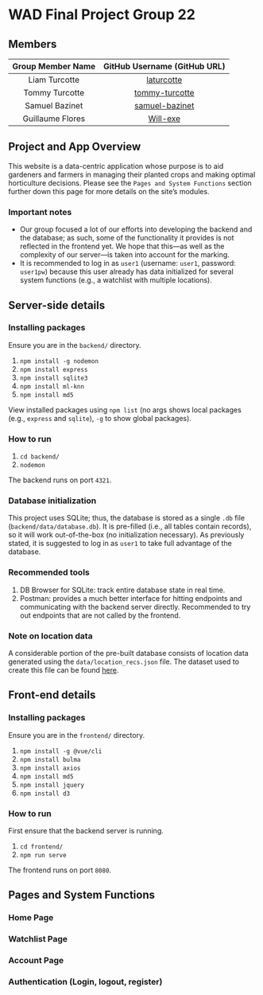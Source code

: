 # WAD Final Project Group 22

## Members
| Group Member Name | GitHub Username (GitHub URL)|
| :------------------------:|:--------------------------------------:|
| Liam Turcotte | [laturcotte](https://github.com/laturcotte) |
| Tommy Turcotte | [tommy-turcotte](https://github.com/tommy-turcotte) |
| Samuel Bazinet | [samuel-bazinet](https://github.com/samuel-bazinet) |
| Guillaume Flores | [Will-exe](https://github.com/Will-exe) |

## Project and App Overview
This website is a data-centric application whose purpose is to aid gardeners and farmers in managing their planted crops and making optimal horticulture decisions. Please see the `Pages and System Functions` section further down this page for more details on the site’s modules. 

### Important notes 
- Our group focused a lot of our efforts into developing the backend and the database; as such, some of the functionality it provides is not reflected in the frontend yet. We hope that this—as well as the complexity of our server—is taken into account for the marking.   
- It is recommended to log in as `user1` (username: `user1`, password: `user1pw`) because this user already has data initialized for several system functions (e.g., a watchlist with multiple locations). 

## Server-side details 
### Installing packages
Ensure you are in the `backend/` directory. 

1. `npm install -g nodemon`
2. `npm install express`
3. `npm install sqlite3`
4. `npm install ml-knn`
5. `npm install md5`

View installed packages using `npm list` (no args shows local packages (e.g., `express` and `sqlite`), `-g` to show global packages).

### How to run 
1. `cd backend/`
2. `nodemon` 

The backend runs on port `4321`. 

### Database initialization 
This project uses SQLite; thus, the database is stored as a single `.db` file (`backend/data/database.db`). It is pre-filled (i.e., all tables contain records), so it will work out-of-the-box (no initialization necessary). As previously stated, it is suggested to log in as `user1` to take full advantage of the database. 

### Recommended tools 
1. DB Browser for SQLite: track entire database state in real time. 
2. Postman: provides a much better interface for hitting endpoints and communicating with the backend server directly. Recommended to try out endpoints that are not called by the frontend. 

### Note on location data 
A considerable portion of the pre-built database consists of location data generated using the `data/location_recs.json` file. The dataset used to create this file can be found [here](https://www.kaggle.com/datasets/siddharthss/crop-recommendation-dataset). 

## Front-end details
### Installing packages
Ensure you are in the `frontend/` directory. 

1. `npm install -g @vue/cli`
2. `npm install bulma`
3. `npm install axios`
4. `npm install md5`
5. `npm install jquery`
6. `npm install d3`

### How to run
First ensure that the backend server is running. 

1. `cd frontend/`
2. `npm run serve`

The frontend runs on port `8080`. 

## Pages and System Functions
### Home Page 

### Watchlist Page 

### Account Page 

### Authentication (Login, logout, register) 
